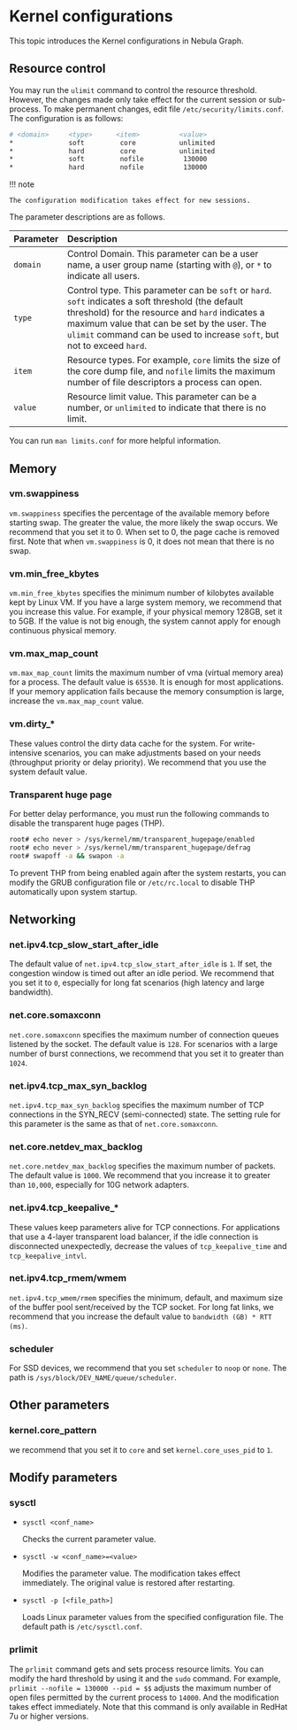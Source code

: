 # Kernel configurations

This topic introduces the Kernel configurations in Nebula Graph.

## Resource control

You may run the `ulimit` command to control the resource threshold. However, the changes made only take effect for the current session or sub-process. To make permanent changes, edit file `/etc/security/limits.conf`. The configuration is as follows:

```bash
# <domain>     <type>      <item>          <value>
*              soft         core           unlimited    
*              hard         core           unlimited   
*              soft         nofile          130000   
*              hard         nofile          130000
```

!!! note

    The configuration modification takes effect for new sessions.

The parameter descriptions are as follows.

|Parameter|Description|
|:--|:--|
|`domain`| Control Domain. This parameter can be a user name, a user group name (starting with `@`), or `*` to indicate all users.|
|`type`| Control type. This parameter can be `soft` or `hard`. `soft` indicates a soft threshold (the default threshold) for the resource and `hard` indicates a maximum value that can be set by the user. The `ulimit` command can be used to increase `soft`, but not to exceed `hard`.|
|`item`| Resource types. For example, `core` limits the size of the core dump file, and `nofile` limits the maximum number of file descriptors a process can open.|
|`value`| Resource limit value. This parameter can be a number, or `unlimited` to indicate that there is no limit.|

You can run `man limits.conf` for more helpful information.

## Memory

### vm.swappiness

`vm.swappiness` specifies the percentage of the available memory before starting swap. The greater the value, the more likely the swap occurs. We recommend that you set it to 0. When set to 0, the page cache is removed first. Note that when `vm.swappiness` is 0, it does not mean that there is no swap.

### vm.min_free_kbytes

`vm.min_free_kbytes` specifies the minimum number of kilobytes available kept by Linux VM. If you have a large system memory, we recommend that you increase this value. For example, if your physical memory 128GB, set it to 5GB. If the value is not big enough, the system cannot apply for enough continuous physical memory.

### vm.max_map_count

`vm.max_map_count` limits the maximum number of vma (virtual memory area) for a process. The default value is `65530`. It is enough for most applications. If your memory application fails because the memory consumption is large, increase the `vm.max_map_count` value.

### vm.dirty_*

These values control the dirty data cache for the system. For write-intensive scenarios, you can make adjustments based on your needs (throughput priority or delay priority). We recommend that you use the system default value.

### Transparent huge page

For better delay performance, you must run the following commands to disable the transparent huge pages (THP).

```bash
root# echo never > /sys/kernel/mm/transparent_hugepage/enabled
root# echo never > /sys/kernel/mm/transparent_hugepage/defrag
root# swapoff -a && swapon -a
```

To prevent THP from being enabled again after the system restarts, you can modify the GRUB configuration file or `/etc/rc.local` to disable THP automatically upon system startup.

## Networking

### net.ipv4.tcp_slow_start_after_idle

The default value of `net.ipv4.tcp_slow_start_after_idle` is `1`. If set, the congestion window is timed out after an idle period. We recommend that you set it to `0`, especially for long fat scenarios (high latency and large bandwidth).

### net.core.somaxconn

`net.core.somaxconn` specifies the maximum number of connection queues listened by the socket. The default value is `128`. For scenarios with a large number of burst connections, we recommend that you set it to greater than `1024`.

### net.ipv4.tcp_max_syn_backlog

`net.ipv4.tcp_max_syn_backlog` specifies the maximum number of TCP connections in the SYN_RECV (semi-connected) state. The setting rule for this parameter is the same as that of `net.core.somaxconn`.

### net.core.netdev_max_backlog

`net.core.netdev_max_backlog` specifies the maximum number of packets. The default value is `1000`. We recommend that you increase it to greater than `10,000`, especially for 10G network adapters.

### net.ipv4.tcp_keepalive_*

These values keep parameters alive for TCP connections. For applications that use a 4-layer transparent load balancer, if the idle connection is disconnected unexpectedly, decrease the values of `tcp_keepalive_time` and `tcp_keepalive_intvl`.

### net.ipv4.tcp_rmem/wmem

`net.ipv4.tcp_wmem/rmem` specifies the minimum, default, and maximum size of the buffer pool sent/received by the TCP socket. For long fat links, we recommend that you increase the default value to `bandwidth (GB) * RTT (ms)`.

### scheduler

For SSD devices, we recommend that you set `scheduler` to `noop` or `none`. The path is `/sys/block/DEV_NAME/queue/scheduler`.

## Other parameters

### kernel.core_pattern

we recommend that you set it to `core` and set `kernel.core_uses_pid` to `1`.

## Modify parameters

### sysctl

- `sysctl <conf_name>`
  
  Checks the current parameter value.

- `sysctl -w <conf_name>=<value>`

  Modifies the parameter value. The modification takes effect immediately. The original value is restored after restarting.

- `sysctl -p [<file_path>]`  
  
  Loads Linux parameter values ​​from the specified configuration file. The default path is `/etc/sysctl.conf`.

### prlimit

The `prlimit` command gets and sets process resource limits. You can modify the hard threshold by using it and the `sudo` command. For example, `prlimit --nofile = 130000 --pid = $$` adjusts the maximum number of open files permitted by the current process to `14000`. And the modification takes effect immediately. Note that this command is only available in RedHat 7u or higher versions.

